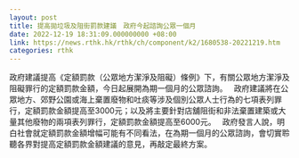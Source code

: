 ```yaml
---
layout: post
title: 提高拋垃圾及阻街罰款建議　政府今起諮詢公眾一個月　
date: 2022-12-19 18:31:09.000000000 +08:00
link: https://news.rthk.hk/rthk/ch/component/k2/1680538-20221219.htm
categories: rthk
---
```


政府建議提高《定額罰款（公眾地方潔淨及阻礙）條例》下，有關公眾地方潔淨及阻礙罪行的定額罰款金額，今日起展開為期一個月的公眾諮詢。
 
政府建議將在公眾地方、郊野公園或海上棄置廢物和吐痰等涉及個別公眾人士行為的七項表列罪行，定額罰款金額提高至3000元；以及將主要針對店舖阻街和非法棄置建築或大量其他廢物的兩項表列罪行，定額罰款金額提高至6000元。
 
政府發言人說，明白社會就定額罰款金額增幅可能有不同看法，在為期一個月的公眾諮詢，會切實聆聽各界對提高定額罰款金額建議的意見，再敲定最終方案。
